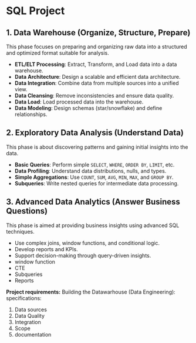 # SQL Project

## 1. Data Warehouse (Organize, Structure, Prepare)

This phase focuses on preparing and organizing raw data into a structured and optimized format suitable for analysis.

- **ETL/ELT Processing**: Extract, Transform, and Load data into a data warehouse.
- **Data Architecture**: Design a scalable and efficient data architecture.
- **Data Integration**: Combine data from multiple sources into a unified view.
- **Data Cleansing**: Remove inconsistencies and ensure data quality.
- **Data Load**: Load processed data into the warehouse.
- **Data Modeling**: Design schemas (star/snowflake) and define relationships.

## 2. Exploratory Data Analysis (Understand Data)

This phase is about discovering patterns and gaining initial insights into the data.

- **Basic Queries**: Perform simple `SELECT`, `WHERE`, `ORDER BY`, `LIMIT`, etc.
- **Data Profiling**: Understand data distributions, nulls, and types.
- **Simple Aggregations**: Use `COUNT`, `SUM`, `AVG`, `MIN`, `MAX`, and `GROUP BY`.
- **Subqueries**: Write nested queries for intermediate data processing.

## 3. Advanced Data Analytics (Answer Business Questions)

This phase is aimed at providing business insights using advanced SQL techniques.

- Use complex joins, window functions, and conditional logic.
- Develop reports and KPIs.
- Support decision-making through query-driven insights.
- window function
- CTE
- Subqueries
- Reports




**Project requirements:**
Building the Datawarhouse (Data Engineering):
specifications:
1. Data sources
2. Data Quality
3. Integration
4. Scope
5. documentation
